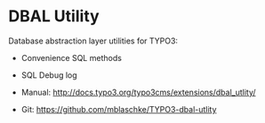 DBAL Utility
============

Database abstraction layer utilities for TYPO3:

* Convenience SQL methods
* SQL Debug log

* Manual:     http://docs.typo3.org/typo3cms/extensions/dbal_utlity/
* Git:        https://github.com/mblaschke/TYPO3-dbal-utlity
